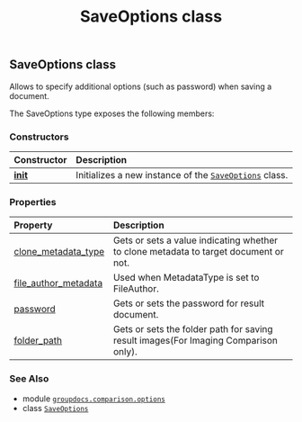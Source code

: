 ﻿---
title: SaveOptions class
second_title: GroupDocs.Comparison for Python via .NET API References
description: 
type: docs
url: /python-net/groupdocs.comparison.options/saveoptions/
is_root: false
weight: 100
---

## SaveOptions class

Allows to specify additional options (such as password) when saving a document.



The SaveOptions type exposes the following members:

### Constructors
| Constructor | Description |
| :- | :- |
| [__init__](/comparison/python-net/groupdocs.comparison.options/saveoptions/__init__/#) | Initializes a new instance of the [`SaveOptions`](/comparison/python-net/groupdocs.comparison.options/saveoptions) class. |


### Properties
| Property | Description |
| :- | :- |
| [clone_metadata_type](/comparison/python-net/groupdocs.comparison.options/saveoptions/clone_metadata_type) | Gets or sets a value indicating whether to clone metadata to target document or not. |
| [file_author_metadata](/comparison/python-net/groupdocs.comparison.options/saveoptions/file_author_metadata) | Used when MetadataType is set to FileAuthor. |
| [password](/comparison/python-net/groupdocs.comparison.options/saveoptions/password) | Gets or sets the password for result document. |
| [folder_path](/comparison/python-net/groupdocs.comparison.options/saveoptions/folder_path) | Gets or sets the folder path for saving result images(For Imaging Comparison only). |



### See Also
* module [`groupdocs.comparison.options`](..)
* class [`SaveOptions`](/comparison/python-net/groupdocs.comparison.options/saveoptions)
